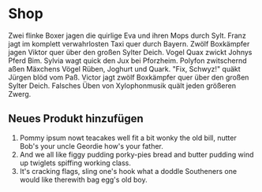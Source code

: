 # Shop

Zwei flinke Boxer jagen die quirlige Eva und ihren Mops durch Sylt. Franz jagt im komplett verwahrlosten Taxi quer durch Bayern. Zwölf Boxkämpfer jagen Viktor quer über den großen Sylter Deich. Vogel Quax zwickt Johnys Pferd Bim. Sylvia wagt quick den Jux bei Pforzheim. Polyfon zwitschernd aßen Mäxchens Vögel Rüben, Joghurt und Quark. "Fix, Schwyz!" quäkt Jürgen blöd vom Paß. Victor jagt zwölf Boxkämpfer quer über den großen Sylter Deich. Falsches Üben von Xylophonmusik quält jeden größeren Zwerg. 

## Neues Produkt hinzufügen

1. Pommy ipsum nowt teacakes well fit a bit wonky the old bill, nutter Bob's your uncle Geordie how's your father. 
1. And we all like figgy pudding porky-pies bread and butter pudding wind up twiglets spiffing working class.
1. It's cracking flags, sling one's hook what a doddle Southeners one would like therewith bag egg's old boy.